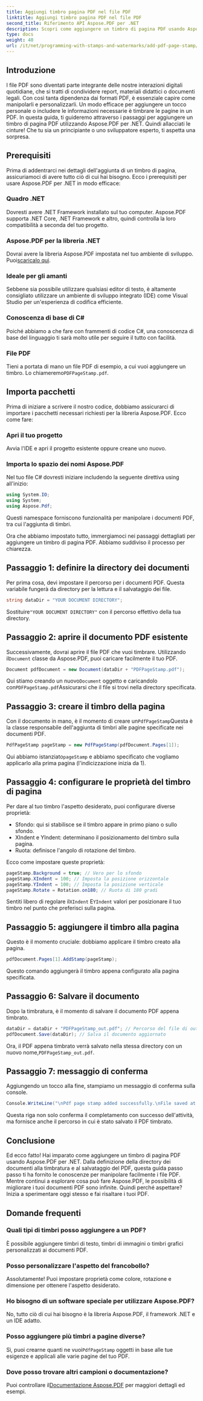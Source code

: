 ```yaml
---
title: Aggiungi timbro pagina PDF nel file PDF
linktitle: Aggiungi timbro pagina PDF nel file PDF
second_title: Riferimento API Aspose.PDF per .NET
description: Scopri come aggiungere un timbro di pagina PDF usando Aspose.PDF per .NET con questa guida dettagliata. Aumenta l'impatto dei tuoi documenti PDF.
type: docs
weight: 40
url: /it/net/programming-with-stamps-and-watermarks/add-pdf-page-stamp/
---
```

## Introduzione

I file PDF sono diventati parte integrante delle nostre interazioni digitali quotidiane, che si tratti di condividere report, materiali didattici o documenti legali. Con così tanta dipendenza dai formati PDF, è essenziale capire come manipolarli e personalizzarli. Un modo efficace per aggiungere un tocco personale o includere le informazioni necessarie è timbrare le pagine in un PDF. In questa guida, ti guideremo attraverso i passaggi per aggiungere un timbro di pagina PDF utilizzando Aspose.PDF per .NET. Quindi allacciati le cinture! Che tu sia un principiante o uno sviluppatore esperto, ti aspetta una sorpresa.

## Prerequisiti

Prima di addentrarci nei dettagli dell'aggiunta di un timbro di pagina, assicuriamoci di avere tutto ciò di cui hai bisogno. Ecco i prerequisiti per usare Aspose.PDF per .NET in modo efficace:

### Quadro .NET
Dovresti avere .NET Framework installato sul tuo computer. Aspose.PDF supporta .NET Core, .NET Framework e altro, quindi controlla la loro compatibilità a seconda del tuo progetto.

### Aspose.PDF per la libreria .NET
 Dovrai avere la libreria Aspose.PDF impostata nel tuo ambiente di sviluppo. Puoi[scaricalo qui](https://releases.aspose.com/pdf/net/). 

### Ideale per gli amanti
Sebbene sia possibile utilizzare qualsiasi editor di testo, è altamente consigliato utilizzare un ambiente di sviluppo integrato (IDE) come Visual Studio per un'esperienza di codifica efficiente.

### Conoscenza di base di C#
Poiché abbiamo a che fare con frammenti di codice C#, una conoscenza di base del linguaggio ti sarà molto utile per seguire il tutto con facilità.

### File PDF
 Tieni a portata di mano un file PDF di esempio, a cui vuoi aggiungere un timbro. Lo chiameremo`PDFPageStamp.pdf`. 

## Importa pacchetti 

Prima di iniziare a scrivere il nostro codice, dobbiamo assicurarci di importare i pacchetti necessari richiesti per la libreria Aspose.PDF. Ecco come fare:

### Apri il tuo progetto
Avvia l'IDE e apri il progetto esistente oppure creane uno nuovo.

### Importa lo spazio dei nomi Aspose.PDF
Nel tuo file C# dovresti iniziare includendo la seguente direttiva using all'inizio:

```csharp
using System.IO;
using System;
using Aspose.Pdf;
```

Questi namespace forniscono funzionalità per manipolare i documenti PDF, tra cui l'aggiunta di timbri.

Ora che abbiamo impostato tutto, immergiamoci nei passaggi dettagliati per aggiungere un timbro di pagina PDF. Abbiamo suddiviso il processo per chiarezza. 

## Passaggio 1: definire la directory dei documenti

Per prima cosa, devi impostare il percorso per i documenti PDF. Questa variabile fungerà da directory per la lettura e il salvataggio dei file.

```csharp
string dataDir = "YOUR DOCUMENT DIRECTORY";
```

 Sostituire`"YOUR DOCUMENT DIRECTORY"` con il percorso effettivo della tua directory.

## Passaggio 2: aprire il documento PDF esistente

 Successivamente, dovrai aprire il file PDF che vuoi timbrare. Utilizzando il`Document` classe da Aspose.PDF, puoi caricare facilmente il tuo PDF.

```csharp
Document pdfDocument = new Document(dataDir + "PDFPageStamp.pdf");
```

 Qui stiamo creando un nuovo`Document` oggetto e caricandolo con`PDFPageStamp.pdf`Assicurarsi che il file si trovi nella directory specificata.

## Passaggio 3: creare il timbro della pagina

 Con il documento in mano, è il momento di creare un`PdfPageStamp`Questa è la classe responsabile dell'aggiunta di timbri alle pagine specificate nei documenti PDF.

```csharp
PdfPageStamp pageStamp = new PdfPageStamp(pdfDocument.Pages[1]);
```

Qui abbiamo istanziato`pageStamp` e abbiamo specificato che vogliamo applicarlo alla prima pagina (l'indicizzazione inizia da 1).

## Passaggio 4: configurare le proprietà del timbro di pagina

Per dare al tuo timbro l'aspetto desiderato, puoi configurare diverse proprietà:

- Sfondo: qui si stabilisce se il timbro appare in primo piano o sullo sfondo.
- XIndent e YIndent: determinano il posizionamento del timbro sulla pagina.
- Ruota: definisce l'angolo di rotazione del timbro.

Ecco come impostare queste proprietà:

```csharp
pageStamp.Background = true; // Vero per lo sfondo
pageStamp.XIndent = 100; // Imposta la posizione orizzontale
pageStamp.YIndent = 100; // Imposta la posizione verticale
pageStamp.Rotate = Rotation.on180; // Ruota di 180 gradi
```

 Sentiti libero di regolare il`XIndent` E`YIndent` valori per posizionare il tuo timbro nel punto che preferisci sulla pagina.

## Passaggio 5: aggiungere il timbro alla pagina

Questo è il momento cruciale: dobbiamo applicare il timbro creato alla pagina.

```csharp
pdfDocument.Pages[1].AddStamp(pageStamp);
```

Questo comando aggiungerà il timbro appena configurato alla pagina specificata.

## Passaggio 6: Salvare il documento

Dopo la timbratura, è il momento di salvare il documento PDF appena timbrato. 

```csharp
dataDir = dataDir + "PDFPageStamp_out.pdf"; // Percorso del file di output
pdfDocument.Save(dataDir); // Salva il documento aggiornato
```

Ora, il PDF appena timbrato verrà salvato nella stessa directory con un nuovo nome,`PDFPageStamp_out.pdf`.

## Passaggio 7: messaggio di conferma

Aggiungendo un tocco alla fine, stampiamo un messaggio di conferma sulla console.

```csharp
Console.WriteLine("\nPdf page stamp added successfully.\nFile saved at " + dataDir);
```

Questa riga non solo conferma il completamento con successo dell'attività, ma fornisce anche il percorso in cui è stato salvato il PDF timbrato.

## Conclusione

Ed ecco fatto! Hai imparato come aggiungere un timbro di pagina PDF usando Aspose.PDF per .NET. Dalla definizione della directory dei documenti alla timbratura e al salvataggio del PDF, questa guida passo passo ti ha fornito le conoscenze per manipolare facilmente i file PDF. Mentre continui a esplorare cosa può fare Aspose.PDF, le possibilità di migliorare i tuoi documenti PDF sono infinite. Quindi perché aspettare? Inizia a sperimentare oggi stesso e fai risaltare i tuoi PDF.

## Domande frequenti

### Quali tipi di timbri posso aggiungere a un PDF?  
È possibile aggiungere timbri di testo, timbri di immagini o timbri grafici personalizzati ai documenti PDF.

### Posso personalizzare l'aspetto del francobollo?  
Assolutamente! Puoi impostare proprietà come colore, rotazione e dimensione per ottenere l'aspetto desiderato.

### Ho bisogno di un software speciale per utilizzare Aspose.PDF?  
No, tutto ciò di cui hai bisogno è la libreria Aspose.PDF, il framework .NET e un IDE adatto.

### Posso aggiungere più timbri a pagine diverse?  
 Sì, puoi crearne quanti ne vuoi`PdfPageStamp` oggetti in base alle tue esigenze e applicali alle varie pagine del tuo PDF.

### Dove posso trovare altri campioni o documentazione?  
 Puoi controllare il[Documentazione Aspose.PDF](https://reference.aspose.com/pdf/net/) per maggiori dettagli ed esempi.